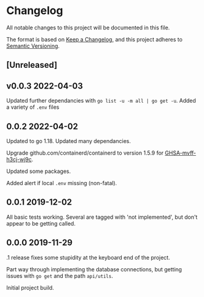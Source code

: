 # Changelog

All notable changes to this project will be documented in this file.

The format is based on [Keep a Changelog](https://keepachangelog.com/en/1.0.0/),
and this project adheres to [Semantic Versioning](https://semver.org/spec/v2.0.0.html).

## [Unreleased]

## v0.0.3 2022-04-03

Updated further dependancies with `go list -u -m all | go get -u`. Added a variety of `.env` files

## 0.0.2 2022-04-02

Updated to go 1.18. Updated many dependancies.

Upgrade github.com/containerd/containerd to version 1.5.9 for [GHSA-mvff-h3cj-wj9c](https://github.com/advisories/GHSA-mvff-h3cj-wj9c).

Updated some packages.

Added alert if local `.env` missing (non-fatal).

## 0.0.1 2019-12-02

All basic tests working. Several are tagged with 'not implemented', but don't appear to be getting called.

## 0.0.0 2019-11-29

.1 release fixes some stupidity at the keyboard end of the project.

Part way through implementing the database connections, but getting issues with `go get` and the path `api/utils`.

Initial project build.
